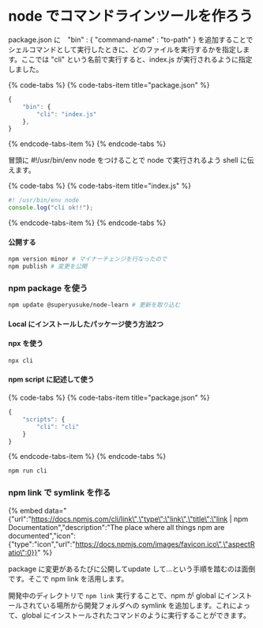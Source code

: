 # node でコマンドラインツールを作ろう

package.json に　"bin" :  { "command-name" : "to-path" } を追加することでシェルコマンドとして実行したときに、どのファイルを実行するかを指定します。ここでは "cli" という名前で実行すると、index.js が実行されるように指定しました。

{% code-tabs %}
{% code-tabs-item title="package.json" %}
```javascript
{
    "bin": {
        "cli": "index.js"
    },
}
```
{% endcode-tabs-item %}
{% endcode-tabs %}

冒頭に \#!/usr/bin/env node をつけることで node で実行されるよう shell に伝えます。

{% code-tabs %}
{% code-tabs-item title="index.js" %}
```javascript
#! /usr/bin/env node
console.log("cli ok!!");
```
{% endcode-tabs-item %}
{% endcode-tabs %}

#### 公開する

```bash
npm version minor # マイナーチェンジを行なったので
npm publish # 変更を公開
```

### npm package を使う

```bash
npm update @superyusuke/node-learn # 更新を取り込む
```

#### Local にインストールしたパッケージ使う方法2つ

#### npx を使う

```bash
npx cli
```

#### npm script に記述して使う

{% code-tabs %}
{% code-tabs-item title="package.json" %}
```javascript
{
    "scripts": {
        "cli": "cli"
    }
}
```
{% endcode-tabs-item %}
{% endcode-tabs %}

```bash
npm run cli
```

### npm link で symlink を作る

{% embed data="{\"url\":\"https://docs.npmjs.com/cli/link\",\"type\":\"link\",\"title\":\"link \| npm Documentation\",\"description\":\"The place where all things npm are documented\",\"icon\":{\"type\":\"icon\",\"url\":\"https://docs.npmjs.com/images/favicon.ico\",\"aspectRatio\":0}}" %}

package に変更があるたびに公開してupdate して…という手順を踏むのは面倒です。そこで npm link を活用します。

開発中のディレクトリで `npm link` 実行することで、npm が global にインストールされている場所から開発フォルダへの symlink を追加します。これによって、global にインストールされたコマンドのように実行することができます。


